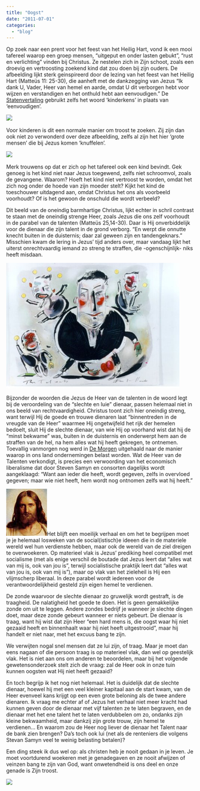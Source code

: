 ```yaml
---
title: "Oogst"
date: "2011-07-01"
categories: 
  - "blog"
---
```


Op zoek naar een prent voor het feest van het Heilig Hart, vond ik een mooi tafereel waarop een groep mensen, “uitgeput en onder lasten gebukt”, “rust en verlichting” vinden bij Christus. Ze nestelen zich in Zijn schoot, zoals een droevig en vertroosting zoekend kind dat zou doen bij zijn ouders. De afbeelding lijkt sterk geinspireerd door de lezing van het feest van het Heilig Hart (Matteüs 11: 25-30), die aanheft met de dankzegging van Jezus “Ik dank U, Vader, Heer van hemel en aarde, omdat U dit verborgen hebt voor wijzen en verstandigen en het onthuld hebt aan eenvoudigen.” De [Statenvertaling](http://www.statenvertaling.net/bijbel/matt/11.html) gebruikt zelfs het woord ‘kinderkens’ in plaats van ‘eenvoudigen’.

![](https://lh4.googleusercontent.com/c5hsa7qfBrjsJ9fLMhvDagmwy6LPJRCTlPGPdHdzKZMtM7VpgTgnLrOy8WNd20jCtz2nqtWZvR6YjCse_5-jGATF59_HhB1njTR4_D7in10B6MeIfRA)

Voor kinderen is dit een normale manier om troost te zoeken. Zij zijn dan ook niet zo verwonderd over deze afbeelding, zelfs al zijn het hier ‘grote mensen’ die bij Jezus komen ‘knuffelen’.

![](https://lh4.googleusercontent.com/YMSACB1ZJcFc70L3easWYBUTnSNfbxprvk4O9fGXAeZFrVfwXP9gLOGJyv1Gn0BCDGmadxHeWK4tqQuOUyoEoJUJYJLNgRgdDBr0aJNChFwdMzMSeTA)

Merk trouwens op dat er zich op het tafereel ook een kind bevindt. Gek genoeg is het kind niet naar Jezus toegewend, zelfs niet schroomvol, zoals de gevangene. Waarom? Hoeft het kind niet vertroost te worden, omdat het zich nog onder de hoede van zijn moeder stelt? Kijkt het kind de toeschouwer uitdagend aan, omdat Christus het ons als voorbeeld voorhoudt? Of is het gewoon de onschuld die wordt verbeeld?

Dit beeld van de oneindig barmhartige Christus, lijkt echter in schril contrast te staan met de oneindig strenge Heer, zoals Jezus die ons zelf voorhoudt in de parabel van de talenten (Matteüs 25,14-30). Daar is Hij onverbiddelijk voor de dienaar die zijn talent in de grond verborg. “En werpt die onnutte knecht buiten in de duisternis; daar zal geween zijn en tandengeknars.” Misschien kwam de lering in Jezus’ tijd anders over, maar vandaag lijkt het uiterst onrechtvaardig iemand zo streng te straffen, die -ogenschijnlijk- niks heeft misdaan.

![](images/p10.jpg)

Bijzonder de woorden die Jezus de Heer van de talenten in de woord legt bij de veroordeling van de “slechte en luie” dienaar, passen helemaal niet in ons beeld van rechtvaardigheid. Christus toont zich hier oneindig streng, want terwijl Hij de goede en trouwe dienaren laat “binnentreden in de vreugde van de Heer” waarmee Hij ongetwijfeld het rijk der hemelen bedoelt, sluit Hij de slechte dienaar, van wie Hij op voorhand wist dat hij de “minst bekwame” was, buiten in de duisternis en onderwerpt hem aan de straffen van de hel, na hem alles wat hij heeft gekregen, te ontnemen. Toevallig vanmorgen nog werd in [De Morgen](http://www.demorgen.be/dm/nl/2462/Standpunt/article/detail/1286284/2011/07/01/Achterpoortjes.dhtml) uitgehaald naar de manier waarop in ons land ondernemingen belast worden. Wat de Heer van de Talenten verkondigt, is precies een verwoording van het economisch liberalisme dat door Steven Samyn en consorten dagelijks wordt aangeklaagd: “Want aan ieder die heeft, wordt gegeven, zelfs in overvloed gegeven; maar wie niet heeft, hem wordt nog ontnomen zelfs wat hij heeft.”

![image](images/b82ca24e8de24388858531b5e4c0c136.jpg)Het blijft een moeilijk verhaal en om het te begrijpen moet je je helemaal losweken van de social(istisch)e ideeen die in de materiele wereld wel hun verdienste hebben, maar ook de wereld van de ziel dreigen te overwoekeren. Op materieel vlak is Jezus’ prediking heel compatibel met socialisme (met als enige verschil de boutade dat Jezus leert dat “alles wat van mij is, ook van jou is”, terwijl socialistische praktijk leert dat “alles wat van jou is, ook van mij is”), maar op vlak van het zieleheil is Hij een vlijmscherp liberaal. In deze parabel wordt iedereen voor de verantwoordelijkheid gesteld zijn eigen hemel te verdienen.

De zonde waarvoor de slechte dienaar zo gruwelijk wordt gestraft, is de traagheid. De nalatigheid het goede te doen. Het is geen gemakkelijke zonde om uit te leggen. Andere zondes bedrijf je wanneer je slechte dingen doet, maar deze zonde gebeurt wanneer er niets gebeurt. De dienaar is traag, want hij wist dat zijn Heer “een hard mens is, die oogst waar hij niet gezaaid heeft en binnenhaalt waar hij niet heeft uitgestrooid”, maar hij handelt er niet naar, met het excuus bang te zijn.

We verwijten nogal snel mensen dat ze lui zijn, of traag. Maar je moet dan eens nagaan of die persoon traag is op materieel vlak, dan wel op geestelijk vlak. Het is niet aan ons om anderen te beoordelen, maar bij het volgende gewetensonderzoek stelt zich de vraag: zal de Heer ook in onze tuin kunnen oogsten wat Hij niet heeft gezaaid?

En toch begrijp ik het nog niet helemaal. Het is duidelijk dat de slechte dienaar, hoewel hij met een veel kleiner kapitaal aan de start kwam, van de Heer evenveel kans krijgt op een even grote beloning als de twee andere dienaren. Ik vraag me echter af of Jezus het verhaal niet meer kracht had kunnen geven door de dienaar met vijf talenten ze te laten begraven, en de dienaar met het ene talent het te laten verdubbelen om zo, ondanks zijn kleine bekwaamheid, maar dankzij zijn grote trouw, zijn hemel te verdienen... En waarom zou de Heer nog liever de dienaar het Talent naar de bank zien brengen? Da’s toch ook lui (net als de renteniers die volgens Stevan Samyn veel te weinig belasting betalen)?

Een ding steek ik dus wel op: als christen heb je nooit gedaan in je leven. Je moet voortdurend woekeren met je genadegaven en ze nooit afwijzen of veinzen bang te zijn van God, want onwetendheid is ons deel en onze genade is Zijn troost.

![](https://lh5.googleusercontent.com/KqBBaELutNu300jpeTSxrWrR44lWnss1FsSE4pqA0sSgDXGJ7FmKnLOyEuJcm22RcnyX_OWexMmnod3NGsWfRJ_K_qF9ywmoThBASJwMg2XSDRCbtJ0)

